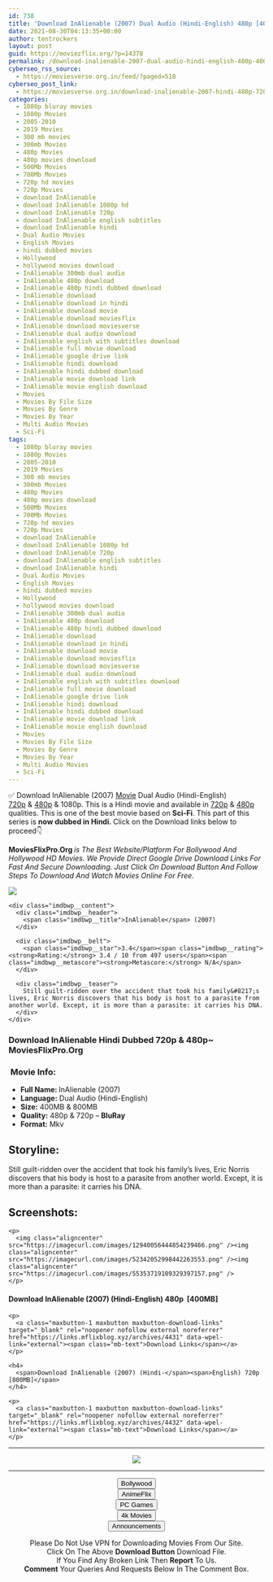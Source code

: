 ```yaml
---
id: 738
title: 'Download InAlienable (2007) Dual Audio (Hindi-English) 480p [400MB] || 720p [800MB]'
date: 2021-08-30T04:13:35+00:00
author: tentrockers
layout: post
guid: https://moviezflix.org/?p=14378
permalink: /download-inalienable-2007-dual-audio-hindi-english-480p-400mb-720p-800mb/
cyberseo_rss_source:
  - https://moviesverse.org.in/feed/?paged=518
cyberseo_post_link:
  - https://moviesverse.org.in/download-inalienable-2007-hindi-480p-720p/
categories:
  - 1080p bluray movies
  - 1080p Movies
  - 2005-2010
  - 2019 Movies
  - 300 mb movies
  - 300mb Movies
  - 480p Movies
  - 480p movies download
  - 500Mb Movies
  - 700Mb Movies
  - 720p hd movies
  - 720p Movies
  - download InAlienable
  - download InAlienable 1080p hd
  - download InAlienable 720p
  - download InAlienable english subtitles
  - download InAlienable hindi
  - Dual Audio Movies
  - English Movies
  - hindi dubbed movies
  - Hollywood
  - hollywood movies download
  - InAlienable 300mb dual audio
  - InAlienable 480p download
  - InAlienable 480p hindi dubbed download
  - InAlienable download
  - InAlienable download in hindi
  - InAlienable download movie
  - InAlienable download moviesflix
  - InAlienable download moviesverse
  - InAlienable dual audio download
  - InAlienable english with subtitles download
  - InAlienable full movie download
  - InAlienable google drive link
  - InAlienable hindi download
  - InAlienable hindi dubbed download
  - InAlienable movie download link
  - InAlienable movie english download
  - Movies
  - Movies By File Size
  - Movies By Genre
  - Movies By Year
  - Multi Audio Movies
  - Sci-Fi
tags:
  - 1080p bluray movies
  - 1080p Movies
  - 2005-2010
  - 2019 Movies
  - 300 mb movies
  - 300mb Movies
  - 480p Movies
  - 480p movies download
  - 500Mb Movies
  - 700Mb Movies
  - 720p hd movies
  - 720p Movies
  - download InAlienable
  - download InAlienable 1080p hd
  - download InAlienable 720p
  - download InAlienable english subtitles
  - download InAlienable hindi
  - Dual Audio Movies
  - English Movies
  - hindi dubbed movies
  - Hollywood
  - hollywood movies download
  - InAlienable 300mb dual audio
  - InAlienable 480p download
  - InAlienable 480p hindi dubbed download
  - InAlienable download
  - InAlienable download in hindi
  - InAlienable download movie
  - InAlienable download moviesflix
  - InAlienable download moviesverse
  - InAlienable dual audio download
  - InAlienable english with subtitles download
  - InAlienable full movie download
  - InAlienable google drive link
  - InAlienable hindi download
  - InAlienable hindi dubbed download
  - InAlienable movie download link
  - InAlienable movie english download
  - Movies
  - Movies By File Size
  - Movies By Genre
  - Movies By Year
  - Multi Audio Movies
  - Sci-Fi
---
```

<div class="thecontent clearfix">
  <p>
    ✅ Download InAlienable (2007) <a href="https://moviesverse.org.in/category/movies/" data-wpel-link="internal">Movie</a> Dual Audio (Hindi-English) <a href="https://moviesverse.org.in/720p-movies/" data-wpel-link="internal">720p</a>&nbsp;&&nbsp;<a href="https://moviesverse.org.in/480p-movies/" data-wpel-link="internal">480p</a> & 1080p. This is a Hindi movie and available in <a href="https://moviesverse.org.in/720p-movies/" data-wpel-link="internal">720p</a>&nbsp;&&nbsp;<a href="https://moviesverse.org.in/480p-movies/" data-wpel-link="internal">480p</a> qualities. This is one of the best movie based on <strong>Sci-Fi</strong>. This part of this series is <strong>now dubbed in <span>Hindi.&nbsp;</span></strong><span>Click on the Download links below to proceed👇</span>
  </p>
  
  <p>
    <strong><span>MoviesFlixPro.Org&nbsp;</span></strong><em>is The Best Website/Platform For Bollywood And Hollywood HD Movies. We Provide Direct Google Drive Download Links For Fast And Secure Downloading. Just Click On Download Button And Follow Steps To&nbsp;Download And Watch Movies Online For Free.</em>
  </p>
  
  <div class="imdbwp imdbwp--movie dark">
    <div class="imdbwp__thumb">
      <a class="imdbwp__link" target="_blank" title="InAlienable" href="https://www.imdb.com/title/tt1027874/" rel="nofollow external noopener noreferrer" data-wpel-link="external"><img class="imdbwp__img" src="https://m.media-amazon.com/images/M/MV5BMjM3NDk5MTA3MF5BMl5BanBnXkFtZTgwMjI5MTA2MDE@._V1_SX300.jpg" /></a>
    </div>
    
    <div class="imdbwp__content">
      <div class="imdbwp__header">
        <span class="imdbwp__title">InAlienable</span> (2007)
      </div>
      
      <div class="imdbwp__belt">
        <span class="imdbwp__star">3.4</span><span class="imdbwp__rating"><strong>Rating:</strong> 3.4 / 10 from 497 users</span><span class="imdbwp__metascore"><strong>Metascore:</strong> N/A</span>
      </div>
      
      <div class="imdbwp__teaser">
        Still guilt-ridden over the accident that took his family&#8217;s lives, Eric Norris discovers that his body is host to a parasite from another world. Except, it is more than a parasite: it carries his DNA.
      </div>
    </div>
  </div>
  
  <h3>
    <span>Download InAlienable Hindi Dubbed 720p & 480p~ MoviesFlixPro.Org</span>
  </h3>
  
  <h3>
    <span>&nbsp;Movie Info:&nbsp;</span>
  </h3>
  
  <ul>
    <li>
      <strong>Full Name: </strong>InAlienable (2007)
    </li>
    <li>
      <strong>Language:</strong> Dual Audio (Hindi-English)
    </li>
    <li>
      <strong>Size:</strong> 400MB & 800MB
    </li>
    <li>
      <strong>Quality:</strong> 480p & 720p – <span><strong>BluRay</strong></span>
    </li>
    <li>
      <strong>Format:</strong>&nbsp;Mkv
    </li>
  </ul>
  
  <h2>
    <span>Storyline:</span>
  </h2>
  
  <p>
    Still guilt-ridden over the accident that took his family’s lives, Eric Norris discovers that his body is host to a parasite from another world. Except, it is more than a parasite: it carries his DNA.
  </p>
  
  <div class="summary_text">
    <h2>
      <span>Screenshots:</span>
    </h2>
    
    <p>
      <img class="aligncenter" src="https://imagecurl.com/images/12940056444854239466.png" /><img class="aligncenter" src="https://imagecurl.com/images/52342052998442263553.png" /><img class="aligncenter" src="https://imagecurl.com/images/55353719109329397157.png" />
    </p>
  </div>
  
  <div class="inline canwrap">
    <h4>
      <span>Download InAlienable (2007) (Hindi-English) </span><span>480p&nbsp; [400MB]</span>
    </h4>
    
    <p>
      <a class="maxbutton-1 maxbutton maxbutton-download-links" target="_blank" rel="noopener nofollow external noreferrer" href="https://links.mflixblog.xyz/archives/4431" data-wpel-link="external"><span class="mb-text">Download Links</span></a>
    </p>
    
    <h4>
      <span>Download InAlienable (2007) (Hindi-</span><span>English) 720p [800MB]</span>
    </h4>
    
    <p>
      <a class="maxbutton-1 maxbutton maxbutton-download-links" target="_blank" rel="noopener nofollow external noreferrer" href="https://links.mflixblog.xyz/archives/4432" data-wpel-link="external"><span class="mb-text">Download Links</span></a>
    </p>
  </div>
</div>

<center>
  </p> 
  
  <hr />
  
  <p>
    <a href="http://gdrivepro.xyz/join.php" data-wpel-link="external" target="_blank" rel="nofollow external noopener noreferrer"><img src="https://i.imgur.com/FhMdWdW.png" /></a>
  </p>
  
  <hr />
  
  <p>
    <a href="https://dogemovies.xyz" target="_blank" data-wpel-link="external" rel="nofollow external noopener noreferrer"><button class="button button5">Bollywood</button></a><br /> <a href="https://animeflix.in" target="_blank" data-wpel-link="external" rel="nofollow external noopener noreferrer"><button class="button button5">AnimeFlix</button></a><br /> <a href="https://gamesflix.net/" target="_blank" data-wpel-link="external" rel="nofollow external noopener noreferrer"><button class="button button5">PC Games</button></a><br /> <a href="https://uhdmovies.in" target="_blank" data-wpel-link="external" rel="nofollow external noopener noreferrer"><button class="button button5">4k Movies</button></a><br /> <a href="https://moviesverse.org.in/announcements/" target="_blank" data-wpel-link="internal" rel="noopener"><button class="button button5">Announcements</button></a>
  </p>
  
  <div class="alert alert-danger">
    Please Do Not Use VPN for Downloading Movies From Our Site.
  </div>
  
  <div class="alert alert-success">
    Click On The Above <strong>Download Button</strong> Download File.
  </div>
  
  <div class="alert alert-warning">
    If You Find Any Broken Link Then <strong>Report</strong> To Us.
  </div>
  
  <div class="alert alert-info">
    <strong>Comment</strong> Your Queries And Requests Below In The Comment Box.
  </div>
  
  <p>
    </center>
  </p>
